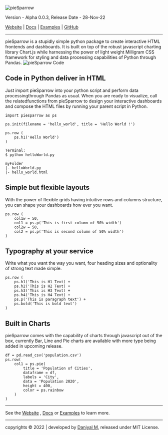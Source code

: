 ![pieSparrow](https://piesparrow.itsdaniyalm.com/images/logo_small.png)

Version - Alpha 0.0.3, Release Date - 28-Nov-22

[Website](https://piesparrow.itsdaniyalm.com) | [Docs](https://piesparrow.itsdaniyalm.com/docs.html) | [Examples](https://piesparrow.itsdaniyalm.com/examples.html) | [GitHub](https://github.com/itsdaniyalm/piesparrow)

---
pieSparrow is a stupidly simple python package to create interactive HTML frontends and dashboards. It is built on top of the robust javascript charting library Chart.js while harnessing the power of light weight Milligram CSS framework for styling and data processing capabilities of Python through Pandas.
![pieSparrow Code](https://piesparrow.itsdaniyalm.com/images/header.png)

## Code in Python deliver in HTML
Just import pieSparrow into your python script and perform data processingthrough Pandas as usual. When you are ready to visualize, call the relatedfunctions from pieSparrow to design your interactive dashboards and compose the HTML files by running your parent script in Python.

```
import piesparrow as ps

ps.init(filename = 'hello_world', title = 'Hello World !')

ps.row (
    ps.h1('Hello World')
)
```
```
Terminal:
$ python helloWorld.py
```
```
myFolder
|- helloWorld.py
|- hello_world.html
```

## Simple but flexible layouts
With the power of flexible grids having intuitive rows and columns structure, you can shape your dashboards how ever you want.

```
ps.row (
    col1w = 50,
    col1 = ps.p('This is first column of 50% width')
    col2w = 50,
    col2 = ps.p('This is second column of 50% width')
)
```
## Typography at your service
Write what you want the way you want, four heading sizes and optionality of strong text made simple.

```
ps.row (
    ps.h1('This is H1 Text) +
    ps.h2('This is H2 Text) +
    ps.h3('This is H3 Text) +
    ps.h4('This is H4 Text) +
    ps.p('This is paragraph text') +
    ps.bold('This is bold text')
)
```
## Built in Charts
pieSparrow comes with the capability of charts through javascript out of the box, currently Bar, Line and Pie charts are available with more type being added in upcoming release.
```
df = pd.read_csv('population.csv')
ps.row(
    col1 = ps.pie(
        title = 'Population of Cities',
        dataframe = df,
        labels = 'City',
        data = 'Population 2020',
        height = 400,
        color = ps.rainbow
    )
)
```
---
See the [Website](https://piesparrow.itsdaniyalm.com) , [Docs](https://piesparrow.itsdaniyalm.com/docs.html) or [Examples](https://piesparrow.itsdaniyalm.com/examples.html) to learn more.

---
copyrights © 2022 | developed by [Daniyal M](https://itsdaniyalm.com), released under MIT License.

